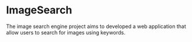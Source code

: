 # ImageSearch
The image search engine project aims to developed a web application that allow users to search for images using keywords.

